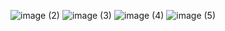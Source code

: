![image (2)](https://github.com/ashok2424/NovelKeeper/assets/97282425/b814b452-b903-4ca3-ab0e-8928e4f1bdd8)
![image (3)](https://github.com/ashok2424/NovelKeeper/assets/97282425/78bee864-9dab-40ad-a529-6811aa5d16c6)
![image (4)](https://github.com/ashok2424/NovelKeeper/assets/97282425/538b3e04-1139-4b27-b503-4e203f941281)
![image (5)](https://github.com/ashok2424/NovelKeeper/assets/97282425/53de1b36-4c45-4593-a36b-00d348e18499)
